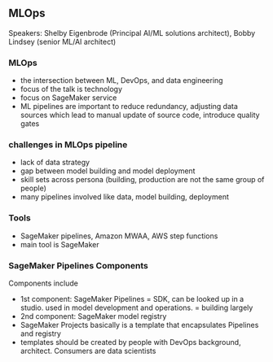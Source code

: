 ## MLOps
Speakers: Shelby Eigenbrode (Principal AI/ML solutions architect), Bobby Lindsey (senior ML/AI architect)

### MLOps
- the intersection between ML, DevOps, and data engineering
- focus of the talk is technology
- focus on SageMaker service
- ML pipelines are important to reduce redundancy, adjusting data sources which lead to manual update of source code, introduce quality gates

### challenges in MLOps pipeline
- lack of data strategy
- gap between model building and model deployment
- skill sets across persona (building, production are not the same group of people)
- many pipelines involved like data, model building, deployment

### Tools 
- SageMaker pipelines, Amazon MWAA, AWS step functions
- main tool is SageMaker

### SageMaker Pipelines Components
Components include
- 1st component: SageMaker Pipelines = SDK, can be looked up in a studio. used in model development and operations. = building largely
- 2nd component: SageMaker model registry 
- SageMaker Projects basically is a template that encapsulates Pipelines and registry
- templates should be created by people with DevOps background, architect. Consumers are data scientists

